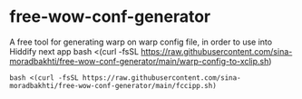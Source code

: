# free-wow-conf-generator
A free tool for generating warp on warp config file, in order to use into Hiddify next app
bash <(curl -fsSL https://raw.githubusercontent.com/sina-moradbakhti/free-wow-conf-generator/main/warp-config-to-xclip.sh)
```
bash <(curl -fsSL https://raw.githubusercontent.com/sina-moradbakhti/free-wow-conf-generator/main/fccipp.sh)
```
